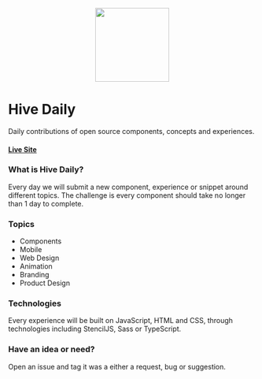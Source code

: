 <p align="center">
    <img width="150px" src="https://user-images.githubusercontent.com/13732623/63229908-7d8a8100-c1d3-11e9-955e-31aff33d07e1.png">
</p>

# Hive Daily

Daily contributions of open source components, concepts and experiences.

#### [Live Site](https://daily.teamhive.com)

### What is Hive Daily?

Every day we will submit a new component, experience or snippet around different topics. The challenge is every component should take no longer than 1 day to complete.

### Topics

* Components
* Mobile
* Web Design
* Animation
* Branding
* Product Design

### Technologies

Every experience will be built on JavaScript, HTML and CSS, through technologies including StencilJS, Sass or TypeScript.


### Have an idea or need?

Open an issue and tag it was a either a request, bug or suggestion.
